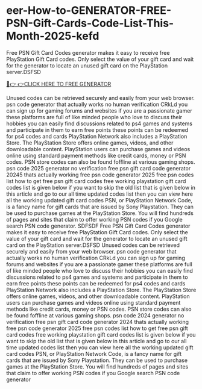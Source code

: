 # eer-How-to-GENERATOR-FREE-PSN-Gift-Cards-Code-List-This-Month-2025-kefd

Free PSN Gift Card Codes generator makes it easy to receive free PlayStation Gift Card codes. Only select the value of your gift card and wait for the generator to locate an unused gift card on the PlayStation server.DSFSD

[🔴👉 👉CLICK HERE TO FREE GENERATOR](https://offertake.xyz/psngift/)

Unused codes can be retrieved securely and easily from your web browser. psn code generator that actually works no human verification CRkLd you can sign up for gaming forums and websites if you are a passionate gamer these platforms are full of like minded people who love to discuss their hobbies you can easily find discussions related to ps4 games and systems and participate in them to earn
free points these points can be redeemed for ps4 codes and cards PlayStation Network also includes a PlayStation Store. The PlayStation Store offers online games, videos, and other downloadable content. PlayStation users can purchase games and videos online using standard payment methods like credit cards, money or PSN codes. PSN store codes can also be found foffline at various gaming shops. psn code 2025
generator no verification free psn gift card code generator 20245 thats actually working free psn code generator 2025 free psn codes list how to get free psn gift card codes free working playstation gift card codes list is given below if you want to skip the old list that is given below in this article and go to our all time updated codes list then you can view here all the working updated gift card codes PSN, or PlayStation Network Code, is a fancy name for gift cards that are issued by Sony Playstation. They can be used to purchase games at the PlayStation Store. You will find hundreds of pages and sites that claim to offer working PSN codes if you Google search PSN code generator. SDFSDF
Free PSN Gift Card Codes generator makes it easy to receive free PlayStation Gift Card codes. Only select the value of your gift card and wait for the generator to locate an unused gift card on the PlayStation server.DSFSD
Unused codes can be retrieved securely and easily from your web browser. psn code generator that actually works no human verification CRkLd you can sign up for gaming forums and websites if you are a passionate gamer these platforms are
full of like minded people who love to discuss their hobbies you can easily find discussions related to ps4 games and systems and participate in them to earn free points these points can be redeemed for ps4 codes and cards PlayStation Network also includes a PlayStation Store. The PlayStation Store offers online games, videos, and other downloadable content. PlayStation users can purchase games and videos online using standard payment methods like credit cards, money or PSN codes. PSN store codes can also be found foffline at various gaming shops.
psn code 2024 generator no verification free psn gift card code generator 2024 thats actually working free psn code generator 2025 free psn codes list how to get free psn gift card codes free working playstation gift card codes list is given below if you want to skip the old list that is given below in this article and go to our all time updated codes list then you can view here all the
working updated gift card codes PSN, or PlayStation Network Code, is a fancy name for gift cards that are issued by Sony Playstation. They can be used to purchase games at the PlayStation Store. You will find hundreds of pages and sites that claim to offer working PSN codes if you Google search PSN code generator
